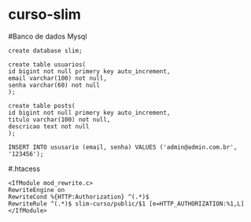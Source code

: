 # curso-slim

#Banco de dados Mysql

    create database slim;

    create table usuarios(
    id bigint not null primery key auto_increment,
    email varchar(100) not null,
    senha varchar(60) not null
    );

    create table posts(
    id bigint not null primery key auto_increment,
    titulo varchar(100) not null,
    descricao text not null
    );
    
    INSERT INTO ususario (email, senha) VALUES ('admin@admin.com.br', '123456');

#.htacess

    <IfModule mod_rewrite.c>
    RewriteEngine on
    RewriteCond %{HTTP:Authorization} ^(.*)$
    RewriteRule ^(.*)$ slim-curso/public/$1 [e=HTTP_AUTHORIZATION:%1,L]
    </IfModule>
